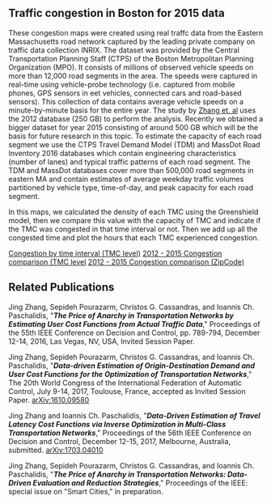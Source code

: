 ## Traffic congestion in Boston for 2015 data
These congestion maps were created using real traffc data from the Eastern Massachusetts road
network captured by the leading private company on traffic data collection INRIX. The
dataset was provided by the Central Transportation Planning Staff (CTPS) of the Boston Metropolitan Planning Organization (MPO).
It consists of millions of observed vehicle speeds on more than 12,000 road segments in the area. The speeds were captured in real-time using vehicle-probe technology (i.e. captured from mobile phones, GPS sensors in 
eet vehicles, connected cars and road-based sensors).
This collection of data contains average vehicle speeds on a minute-by-minute basis for the entire year. The study by [Zhang et. al](http://people.bu.edu/jzh/) uses the 2012 database (250 GB) to perform the analysis. Recently we obtained a bigger dataset for year 2015 consisting of around 500 GB which will be the basis for future research in this topic. To estimate the capacity of each road segment we use the CTPS Travel Demand Model
(TDM) and MassDot Road Inventory 2016 databases which contain engineering characteristics (number of lanes) and typical traffic patterns of each road segment. The TDM and MassDot databases cover more than 500,000 road segments in eastern MA and contain estimates of average weekday traffic volumes partitioned by vehicle type,
time-of-day, and peak capacity for each road segment.

In this maps, we calculated the density of each TMC using the Greenshield model, then we compare this value with the capacity of TMC and indicate if the TMC was congested in that time interval or not. Then we add up all the congested time and plot the hours that each TMC experienced congestion. 

[Congestion by time interval (TMC level)](road_all/index.html)
[2012 - 2015 Congestion comparison (TMC level](road_comp/index.html)
[2012 - 2015 Congestion comparison (ZipCode)](zips_comp/index.html)


## Related Publications
Jing Zhang, Sepideh Pourazarm, Christos G. Cassandras, and Ioannis Ch. Paschalidis, "***The Price of Anarchy in Transportation Networks by Estimating User Cost Functions from Actual Traffic Data***," Proceedings of the 55th IEEE Conference on Decision and Control, pp. 789-794, December 12-14, 2016, Las Vegas, NV, USA, Invited Session Paper.

Jing Zhang, Sepideh Pourazarm, Christos G. Cassandras, and Ioannis Ch. Paschalidis, "***Data-driven Estimation of Origin-Destination Demand and User Cost Functions for the Optimization of Transportation Networks***," The 20th World Congress of the International Federation of Automatic Control, July 9-14, 2017, Toulouse, France, accepted as Invited Session Paper. [arXiv:1610.09580](https://arxiv.org/abs/1610.09580#)

Jing Zhang and Ioannis Ch. Paschalidis, "***Data-Driven Estimation of Travel Latency Cost Functions via Inverse Optimization in Multi-Class Transportation Networks***," Proceedings of the 56th IEEE Conference on Decision and Control, December 12-15, 2017, Melbourne, Australia, submitted. [arXiv:1703.04010](https://arxiv.org/abs/1703.04010)

Jing Zhang, Sepideh Pourazarm, Christos G. Cassandras, and Ioannis Ch. Paschalidis, "***The Price of Anarchy in Transportation Networks: Data-Driven Evaluation and Reduction Strategies***," Proceedings of the IEEE: special issue on "Smart Cities," in preparation.
